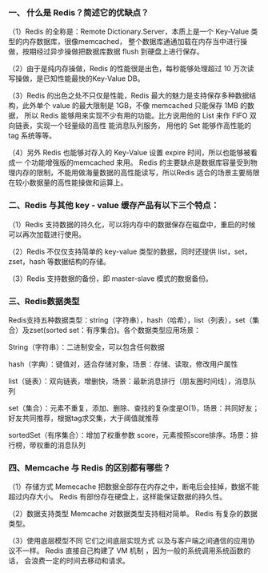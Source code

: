 ### 一、 什么是 Redis？简述它的优缺点？

（1）Redis 的全称是：Remote Dictionary.Server，本质上是一个 Key-Value 类型的内存数据库，很像memcached，
    整个数据库通通加载在内存当中进行操做，按期经过异步操做把数据库数据 flush 到硬盘上进行保存。

（2）由于是纯内存操做，Redis 的性能很是出色，每秒能够处理超过 10 万次读写操做，是已知性能最快的Key-Value DB。

（3）Redis 的出色之处不只仅是性能，Redis 最大的魅力是支持保存多种数据结构，此外单个 value 的最大限制是 1GB，不像 memcached 只能保存 1MB 的数据，
    所以 Redis 能够用来实现不少有用的功能。比方说用他的 List 来作 FIFO 双向链表，实现一个轻量级的高性 能消息队列服务，
    用他的 Set 能够作高性能的 tag 系统等等。

（4）另外 Redis 也能够对存入的 Key-Value 设置 expire 时间，所以也能够被看成一 个功能增强版的memcached 来用。 
    Redis 的主要缺点是数据库容量受到物理内存的限制，不能用做海量数据的高性能读写，所以Redis 适合的场景主要局限在较小数据量的高性能操做和运算上。

### 二、Redis 与其他 key - value 缓存产品有以下三个特点：

（1）Redis 支持数据的持久化，可以将内存中的数据保存在磁盘中，重启的时候可以再次加载进行使用。

（2）Redis 不仅仅支持简单的 key-value 类型的数据，同时还提供 list，set，zset，hash 等数据结构的存储。

（3）Redis 支持数据的备份，即 master-slave 模式的数据备份。

### 三、Redis数据类型

Redis支持五种数据类型：string（字符串），hash（哈希），list（列表），set（集合）及zset(sorted set：有序集合)。各个数据类型应用场景：

String（字符串）：二进制安全，可以包含任何数据

hash（字典）：键值对，适合存储对象，场景：存储、读取，修改用户属性

list（链表）：双向链表，增删快，场景：最新消息排行（朋友圈时间线），消息队列

set（集合）：元素不重复，添加、删除、查找的复杂度是O(1)，场景：共同好友；好友共同推荐，根据tag求交集，大于阈值就推荐

sortedSet（有序集合）：增加了权重参数 score，元素按照score排序。场景：排行榜，带权重的消息队列

### 四、Memcache 与 Redis 的区别都有哪些？
（1）存储方式 Memecache 把数据全部存在内存之中，断电后会挂掉，数据不能超过内存大小。 Redis 有部份存在硬盘上，这样能保证数据的持久性。

（2）数据支持类型 Memcache 对数据类型支持相对简单。 Redis 有复杂的数据类型。

（3）使用底层模型不同 它们之间底层实现方式 以及与客户端之间通信的应用协议不一样。 Redis 直接自己构建了 VM 机制 ，因为一般的系统调用系统函数的话，
    会浪费一定的时间去移动和请求。
